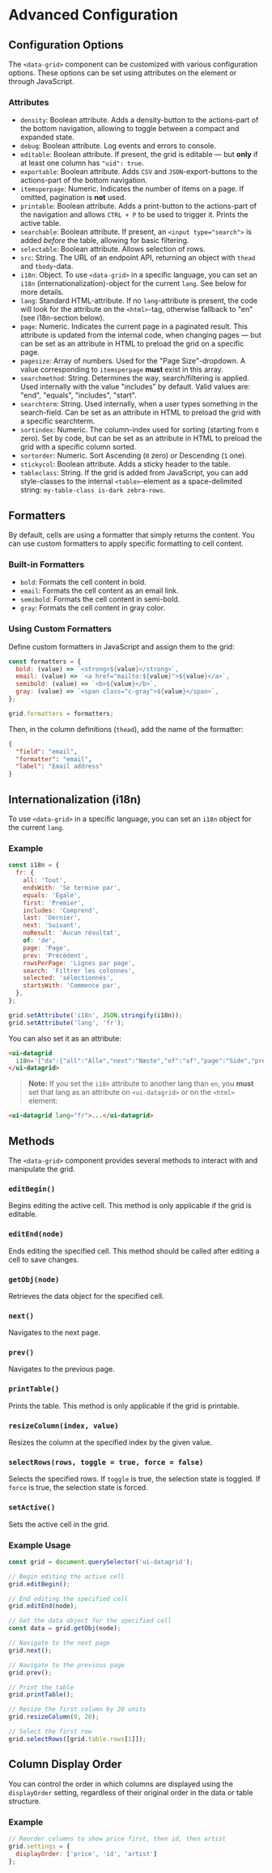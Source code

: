 # Advanced Configuration

## Configuration Options

The `<data-grid>` component can be customized with various configuration options. These options can be set using attributes on the element or through JavaScript.

### Attributes

- `density`: Boolean attribute. Adds a density-button to the actions-part of the bottom navigation, allowing to toggle between a compact and expanded state.
- `debug`: Boolean attribute. Log events and errors to console.
- `editable`: Boolean attribute. If present, the grid is editable — but **only** if at least one column has `"uid": true`.
- `exportable`: Boolean attribute. Adds `CSV` and `JSON`-export-buttons to the actions-part of the bottom navigation.
- `itemsperpage`: Numeric. Indicates the number of items on a page. If omitted, pagination is **not** used.
- `printable`: Boolean attribute. Adds a print-button to the actions-part of the navigation and allows `CTRL + P` to be used to trigger it. Prints the active table.
- `searchable`: Boolean attribute. If present, an `<input type="search">` is added _before_ the table, allowing for basic filtering.
- `selectable`: Boolean attribute. Allows selection of rows.
- `src`: String. The URL of an endpoint API, returning an object with `thead` and `tbody`-data.
- `i18n`: Object. To use `<data-grid>` in a specific language, you can set an `i18n` (internationalization)-object for the current `lang`. See below for more details.
- `lang`: Standard HTML-attribute. If no `lang`-attribute is present, the code will look for the attribute on the `<html>`-tag, otherwise fallback to "en" (see i18n-section below).
- `page`: Numeric. Indicates the current page in a paginated result. This attribute is updated from the internal code, when changing pages — but can be set as an attribute in HTML to preload the grid on a specific page.
- `pagesize`: Array of numbers. Used for the "Page Size"-dropdown. A value corresponding to `itemsperpage` **must** exist in this array.
- `searchmethod`: String. Determines the way, search/filtering is applied. Used internally with the value "includes" by default. Valid values are: "end", "equals", "includes", "start".
- `searchterm`: String. Used internally, when a user types something in the search-field. Can be set as an attribute in HTML to preload the grid with a specific searchterm.
- `sortindex`: Numeric. The column-index used for sorting (starting from `0` zero). Set by code, but can be set as an attribute in HTML to preload the grid with a specific column sorted.
- `sortorder`: Numeric. Sort Ascending (`0` zero) or Descending (`1` one).
- `stickycol`: Boolean attribute. Adds a sticky header to the table.
- `tableclass`: String. If the grid is added from JavaScript, you can add style-classes to the internal `<table>`-element as a space-delimited string: `my-table-class is-dark zebra-rows`.

## Formatters

By default, cells are using a formatter that simply returns the content. You can use custom formatters to apply specific formatting to cell content.

### Built-in Formatters

- `bold`: Formats the cell content in bold.
- `email`: Formats the cell content as an email link.
- `semibold`: Formats the cell content in semi-bold.
- `gray`: Formats the cell content in gray color.

### Using Custom Formatters

Define custom formatters in JavaScript and assign them to the grid:

```js
const formatters = {
  bold: (value) => `<strong>${value}</strong>`,
  email: (value) => `<a href="mailto:${value}">${value}</a>`,
  semibold: (value) => `<b>${value}</b>`,
  gray: (value) => `<span class="c-gray">${value}</span>`,
};

grid.formatters = formatters;
```

Then, in the column definitions (`thead`), add the name of the formatter:

```json
{
  "field": "email",
  "formatter": "email",
  "label": "Email address"
}
```

## Internationalization (i18n)

To use `<data-grid>` in a specific language, you can set an `i18n` object for the current `lang`. 

### Example

```js
const i18n = {
  fr: {
    all: 'Tout',
    endsWith: 'Se termine par',
    equals: 'Égale',
    first: 'Premier',
    includes: 'Comprend',
    last: 'Dernier',
    next: 'Suivant',
    noResult: 'Aucun résultat',
    of: 'de',
    page: 'Page',
    prev: 'Précédent',
    rowsPerPage: 'Lignes par page',
    search: 'Filtrer les colonnes',
    selected: 'sélectionnés',
    startsWith: 'Commence par',
  },
};

grid.setAttribute('i18n', JSON.stringify(i18n));
grid.setAttribute('lang', 'fr');
```

You can also set it as an attribute:

```html
<ui-datagrid
  i18n='{"da":{"all":"Alle","next":"Næste","of":"af","page":"Side","prev":"Forrige","selected":"valgt","size":"Rækker per side"}}'>
</ui-datagrid>
```

> **Note:** If you set the `i18n` attribute to another lang than `en`, you **must** set that lang as an attribute on `<ui-datagrid>` or on the `<html>` element:

```html
<ui-datagrid lang="fr">...</ui-datagrid>
```

## Methods

The `<data-grid>` component provides several methods to interact with and manipulate the grid.

### `editBegin()`

Begins editing the active cell. This method is only applicable if the grid is editable.

### `editEnd(node)`

Ends editing the specified cell. This method should be called after editing a cell to save changes.

### `getObj(node)`

Retrieves the data object for the specified cell.

### `next()`

Navigates to the next page.

### `prev()`

Navigates to the previous page.

### `printTable()`

Prints the table. This method is only applicable if the grid is printable.

### `resizeColumn(index, value)`

Resizes the column at the specified index by the given value.

### `selectRows(rows, toggle = true, force = false)`

Selects the specified rows. If `toggle` is true, the selection state is toggled. If `force` is true, the selection state is forced.

### `setActive()`

Sets the active cell in the grid.

### Example Usage

```js
const grid = document.querySelector('ui-datagrid');

// Begin editing the active cell
grid.editBegin();

// End editing the specified cell
grid.editEnd(node);

// Get the data object for the specified cell
const data = grid.getObj(node);

// Navigate to the next page
grid.next();

// Navigate to the previous page
grid.prev();

// Print the table
grid.printTable();

// Resize the first column by 20 units
grid.resizeColumn(0, 20);

// Select the first row
grid.selectRows([grid.table.rows[1]]);
```

## Column Display Order

You can control the order in which columns are displayed using the `displayOrder` setting, regardless of their original order in the data or table structure.

### Example
```js
// Reorder columns to show price first, then id, then artist
grid.settings = {
  displayOrder: ['price', 'id', 'artist']
};
```